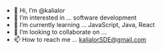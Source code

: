 - 👋 Hi, I’m @kalialor
- 👀 I’m interested in ... software development
- 🌱 I’m currently learning ... JavaScript, Java, React
- 💞️ I’m looking to collaborate on ...
- 📫 How to reach me ... kalialorSDE@gmail.com

<!---
kalialor/kalialor is a ✨ special ✨ repository because its `README.md` (this file) appears on your GitHub profile.
You can click the Preview link to take a look at your changes.
--->
